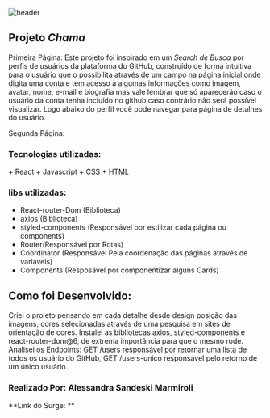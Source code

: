 ![header](https://info.orcid.org/wp-content/uploads/2019/11/github-logo.jpg)

## Projeto *Chama*

Primeira Página: 
Este projeto foi inspirado em um *Search de Busca* por perfis de usuários da plataforma do GitHub, construído de forma intuitiva para o usuário que o possibilita através de um campo na página inicial onde digita uma conta e tem acesso à algumas informações como imagem, avatar, nome, e-mail e biografia mas vale lembrar que só aparecerão caso o usuário da conta tenha incluído no github caso contrário não será possível visualizar. Logo abaixo do perfil você pode navegar para página de detalhes do usuário. 

Segunda Página: 

### Tecnologias utilizadas: 
<tr>
+ React
+ Javascript
+ CSS
+ HTML

### libs utilizadas:
<tr>

+ React-router-Dom (Biblioteca)
+ axios (Biblioteca)
+ styled-components (Responsável por estilizar cada página ou components)
+ Router(Responsável por Rotas)
+ Coordinator (Responsável Pela coordenação das páginas através de variáveis)
+ Components (Resposável por componentizar alguns Cards)


## Como foi Desenvolvido: 

Criei o projeto pensando em cada detalhe desde design posição das imagens, cores selecionadas através de uma pesquisa em sites de orientação de cores. 
Instalei as bibliotecas axios, styled-components e react-router-dom@6, de extrema importância para que o mesmo rode. 
Analisei os Endpoints: GET /users responsável por retornar uma lista de todos os usuário do GitHub, GET /users-unico responsável pelo retorno de um único usuário. 


### Realizado Por: Alessandra Sandeski Marmiroli

**Link do Surge: ** 